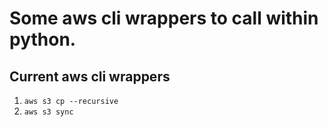 # Some aws cli wrappers to call within python.

## Current aws cli wrappers
1. `aws s3 cp --recursive`
2. `aws s3 sync`
